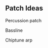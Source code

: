 ## Patch Ideas

<p class="fragment">Percussion patch</p>
<p class="fragment">Bassline</p>
<p class="fragment">Chiptune arp</p>
